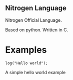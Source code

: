 ## Nitrogen Language

Nitrogen Official Language.

Based on python. Written in C.


# Examples

```
log("Hello world");
```
A simple hello world example